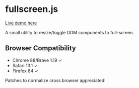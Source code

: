 # fullscreen.js

<a href="https://pablo-mayrgundter.github.io/fullscreen.js">Live demo here</a>

A small utility to resize/toggle DOM components to full-screen.

## Browser Compatibility
- Chrome 88/Brave 1.19 ✓
- Safari 13.1 ✓
- Firefox 84 ✓

Patches to normalize cross browser appreciated!
